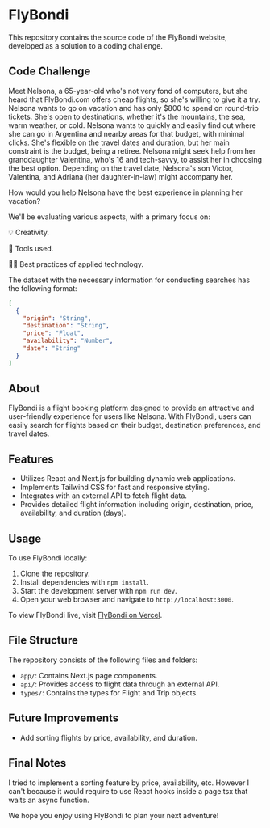 # FlyBondi

This repository contains the source code of the FlyBondi website, developed as a solution to a coding challenge.

## Code Challenge

Meet Nelsona, a 65-year-old who's not very fond of computers, but she heard that FlyBondi.com offers cheap flights, so she's willing to give it a try. Nelsona wants to go on vacation and has only $800 to spend on round-trip tickets. She's open to destinations, whether it's the mountains, the sea, warm weather, or cold. Nelsona wants to quickly and easily find out where she can go in Argentina and nearby areas for that budget, with minimal clicks. She's flexible on the travel dates and duration, but her main constraint is the budget, being a retiree. Nelsona might seek help from her granddaughter Valentina, who's 16 and tech-savvy, to assist her in choosing the best option. Depending on the travel date, Nelsona's son Victor, Valentina, and Adriana (her daughter-in-law) might accompany her.

How would you help Nelsona have the best experience in planning her vacation?

We'll be evaluating various aspects, with a primary focus on:

💡 Creativity.

🔧 Tools used.

👨‍💻 Best practices of applied technology.

The dataset with the necessary information for conducting searches has the following format:

```json
[
  {
    "origin": "String",
    "destination": "String",
    "price": "Float",
    "availability": "Number",
    "date": "String"
  }
]
```

## About

FlyBondi is a flight booking platform designed to provide an attractive and user-friendly experience for users like Nelsona. With FlyBondi, users can easily search for flights based on their budget, destination preferences, and travel dates.

## Features

- Utilizes React and Next.js for building dynamic web applications.
- Implements Tailwind CSS for fast and responsive styling.
- Integrates with an external API to fetch flight data.
- Provides detailed flight information including origin, destination, price, availability, and duration (days).

## Usage

To use FlyBondi locally:
1. Clone the repository.
2. Install dependencies with `npm install`.
3. Start the development server with `npm run dev`.
4. Open your web browser and navigate to `http://localhost:3000`.

To view FlyBondi live, visit [FlyBondi on Vercel](https://flybondi-zeta.vercel.app/).

## File Structure

The repository consists of the following files and folders:
- `app/`: Contains Next.js page components.
- `api/`: Provides access to flight data through an external API.
- `types/`: Contains the types for Flight and Trip objects.

## Future Improvements

- Add sorting flights by price, availability, and duration.

## Final Notes

I tried to implement a sorting feature by price, availability, etc. However I can't because it would require to use React hooks inside a page.tsx that waits an async function.

We hope you enjoy using FlyBondi to plan your next adventure!
